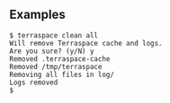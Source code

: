 ## Examples

    $ terraspace clean all
    Will remove Terraspace cache and logs.
    Are you sure? (y/N) y
    Removed .terraspace-cache
    Removed /tmp/terraspace
    Removing all files in log/
    Logs removed
    $